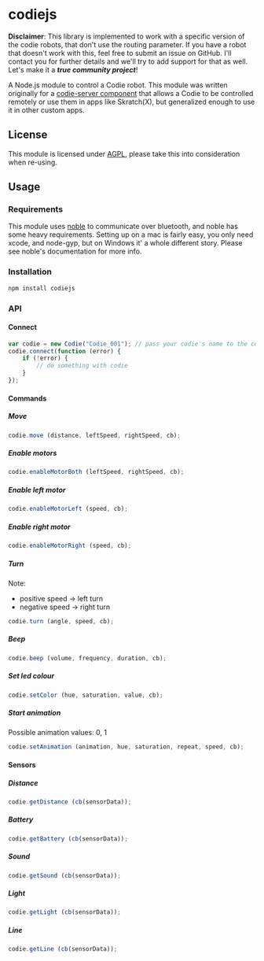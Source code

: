 # codiejs

**Disclaimer**: This library is implemented to work with a specific version of the codie robots, that don't use the routing parameter. If you have a robot that doesn't work with this, feel free to submit an issue on GitHub. I'll contact you for further details and we'll try to add support for that as well. Let's make it a ***true community project***!

A Node.js module to control a Codie robot. This module was written originally for a [codie-server component](https://github.com/zbettenbuk/codie-server)  that allows a Codie to be controlled remotely or use them in apps like Skratch(X), but generalized enough to use it in other custom apps.

## License

This module is licensed under [AGPL](https://tldrlegal.com/license/gnu-affero-general-public-license-v3-(agpl-3.0)), please take this into consideration when re-using.

## Usage

### Requirements

This module uses [noble](https://github.com/sandeepmistry/noble) to communicate over bluetooth, and noble has some heavy requirements. Setting up on a mac is fairly easy, you only need xcode, and node-gyp, but on Windows it' a whole different story. Please see noble's documentation for more info.

### Installation

```sh
npm install codiejs
```
### API

#### Connect

```javascript
var codie = new Codie("Codie_001"); // pass your codie's name to the constructor
codie.connect(function (error) {
    if (!error) {
        // do something with codie
    }
});
```

#### Commands

##### Move
```javascript
codie.move (distance, leftSpeed, rightSpeed, cb);
```

##### Enable motors
```javascript
codie.enableMotorBoth (leftSpeed, rightSpeed, cb);
```

##### Enable left motor
```javascript
codie.enableMotorLeft (speed, cb);
```

##### Enable right motor
```javascript
codie.enableMotorRight (speed, cb);
```

##### Turn
Note:
- positive speed -> left turn
- negative speed -> right turn
```javascript
codie.turn (angle, speed, cb);
```

##### Beep
```javascript
codie.beep (volume, frequency, duration, cb);
```

##### Set led colour
```javascript
codie.setColor (hue, saturation, value, cb);
```

##### Start animation
Possible animation values: 0, 1
```javascript
codie.setAnimation (animation, hue, saturation, repeat, speed, cb);
```

#### Sensors

##### Distance
```javascript
codie.getDistance (cb(sensorData));
```

##### Battery
```javascript
codie.getBattery (cb(sensorData));
```

##### Sound
```javascript
codie.getSound (cb(sensorData));
```

##### Light
```javascript
codie.getLight (cb(sensorData));
```

##### Line
```javascript
codie.getLine (cb(sensorData));
```
